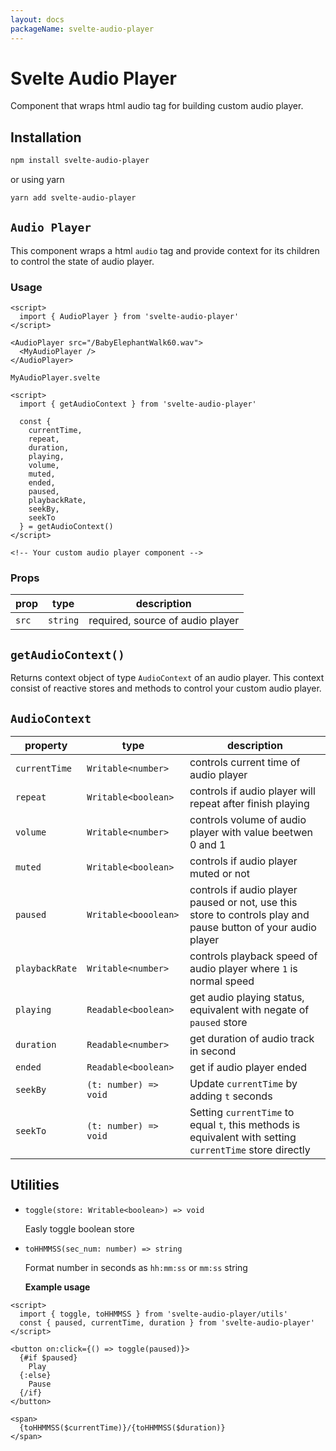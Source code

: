 ```yaml
---
layout: docs
packageName: svelte-audio-player
---
```


# Svelte Audio Player

Component that wraps html audio tag for building custom audio player.

## Installation

```sh
npm install svelte-audio-player
```

or using yarn

```sh
yarn add svelte-audio-player
```

## `Audio Player`

This component wraps a html `audio` tag and provide context for its children to control the state of audio player.

### Usage

```svelte
<script>
  import { AudioPlayer } from 'svelte-audio-player'
</script>

<AudioPlayer src="/BabyElephantWalk60.wav">
  <MyAudioPlayer />
</AudioPlayer>
```

`MyAudioPlayer.svelte`

```svelte
<script>
  import { getAudioContext } from 'svelte-audio-player'

  const { 
    currentTime,
    repeat,
    duration,
    playing,
    volume,
    muted,
    ended,
    paused,
    playbackRate,
    seekBy,
    seekTo
  } = getAudioContext()
</script>

<!-- Your custom audio player component -->
```

### Props

| prop  | type     | description                      |
| ----- | -------- | -------------------------------- |
| `src` | `string` | required, source of audio player |

## `getAudioContext()`

Returns context object of type `AudioContext` of an audio player.
This context consist of reactive stores and methods to control your custom audio player.

## `AudioContext`

| property       | type                  | description                                                                                                   |
| -------------- | --------------------- | ------------------------------------------------------------------------------------------------------------- |
| `currentTime`  | `Writable<number>`    | controls current time of audio player                                                                         |
| `repeat`       | `Writable<boolean>`   | controls if audio player will repeat after finish playing                                                     |
| `volume`       | `Writable<number>`    | controls volume of audio player with value beetwen 0 and 1                                                    |
| `muted`        | `Writable<boolean>`   | controls if audio player muted or not                                                                         |
| `paused`       | `Writable<booolean>`  | controls if audio player paused or not, use this store to controls play and pause button of your audio player |
| `playbackRate` | `Writable<number>`    | controls playback speed of audio player where `1` is normal speed                                             |
| `playing`      | `Readable<boolean>`   | get audio playing status, equivalent with negate of `paused` store                                            |
| `duration`     | `Readable<number>`    | get duration of audio track in second                                                                         |
| `ended`        | `Readable<boolean>`   | get if audio player ended                                                                                     |
| `seekBy`       | `(t: number) => void` | Update `currentTime` by adding  `t` seconds                                                                   |
| `seekTo`       | `(t: number) => void` | Setting `currentTime` to equal `t`, this methods is equivalent with setting `currentTime` store directly      |

## Utilities

- `toggle(store: Writable<boolean>) => void`

  Easly toggle boolean store

- `toHHMMSS(sec_num: number) => string`

  Format number in seconds as `hh:mm:ss` or `mm:ss` string


  **Example usage**


```svelte
<script>
  import { toggle, toHHMMSS } from 'svelte-audio-player/utils'
  const { paused, currentTime, duration } from 'svelte-audio-player'
</script>

<button on:click={() => toggle(paused)}>
  {#if $paused}
    Play
  {:else}
    Pause
  {/if}
</button>

<span>
  {toHHMMSS($currentTime)}/{toHHMMSS($duration)}
</span>
```
